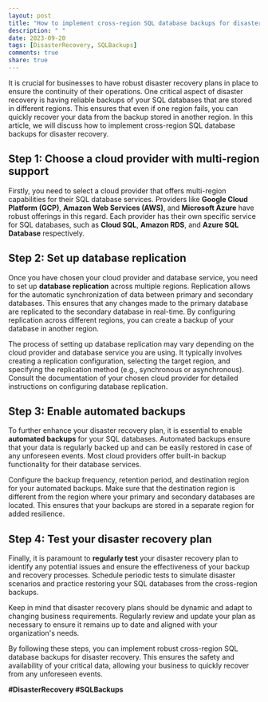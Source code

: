 ```yaml
---
layout: post
title: "How to implement cross-region SQL database backups for disaster recovery"
description: " "
date: 2023-09-20
tags: [DisasterRecovery, SQLBackups]
comments: true
share: true
---
```


It is crucial for businesses to have robust disaster recovery plans in place to ensure the continuity of their operations. One critical aspect of disaster recovery is having reliable backups of your SQL databases that are stored in different regions. This ensures that even if one region fails, you can quickly recover your data from the backup stored in another region. In this article, we will discuss how to implement cross-region SQL database backups for disaster recovery.

## Step 1: Choose a cloud provider with multi-region support

Firstly, you need to select a cloud provider that offers multi-region capabilities for their SQL database services. Providers like **Google Cloud Platform (GCP)**, **Amazon Web Services (AWS)**, and **Microsoft Azure** have robust offerings in this regard. Each provider has their own specific service for SQL databases, such as **Cloud SQL**, **Amazon RDS**, and **Azure SQL Database** respectively.

## Step 2: Set up database replication

Once you have chosen your cloud provider and database service, you need to set up **database replication** across multiple regions. Replication allows for the automatic synchronization of data between primary and secondary databases. This ensures that any changes made to the primary database are replicated to the secondary database in real-time. By configuring replication across different regions, you can create a backup of your database in another region.

The process of setting up database replication may vary depending on the cloud provider and database service you are using. It typically involves creating a replication configuration, selecting the target region, and specifying the replication method (e.g., synchronous or asynchronous). Consult the documentation of your chosen cloud provider for detailed instructions on configuring database replication.

## Step 3: Enable automated backups

To further enhance your disaster recovery plan, it is essential to enable **automated backups** for your SQL databases. Automated backups ensure that your data is regularly backed up and can be easily restored in case of any unforeseen events. Most cloud providers offer built-in backup functionality for their database services.

Configure the backup frequency, retention period, and destination region for your automated backups. Make sure that the destination region is different from the region where your primary and secondary databases are located. This ensures that your backups are stored in a separate region for added resilience.

## Step 4: Test your disaster recovery plan

Finally, it is paramount to **regularly test** your disaster recovery plan to identify any potential issues and ensure the effectiveness of your backup and recovery processes. Schedule periodic tests to simulate disaster scenarios and practice restoring your SQL databases from the cross-region backups.

Keep in mind that disaster recovery plans should be dynamic and adapt to changing business requirements. Regularly review and update your plan as necessary to ensure it remains up to date and aligned with your organization's needs.

By following these steps, you can implement robust cross-region SQL database backups for disaster recovery. This ensures the safety and availability of your critical data, allowing your business to quickly recover from any unforeseen events.

**#DisasterRecovery #SQLBackups**